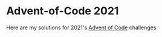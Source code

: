 # Advent-of-Code 2021

Here are my solutions for 2021's [Advent of Code](https://adventofcode.com/) challenges
